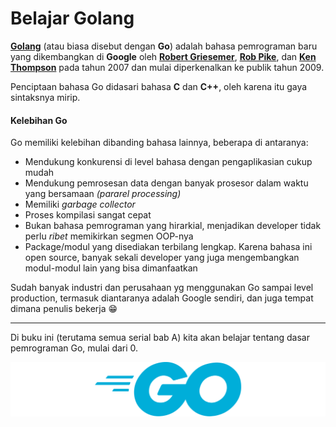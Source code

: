 # Belajar Golang

**[Golang](https://golang.org/)** (atau biasa disebut dengan **Go**) adalah bahasa pemrograman baru yang dikembangkan di **Google** oleh **[Robert Griesemer](https://github.com/griesemer)**, **[Rob Pike](https://en.wikipedia.org/wiki/Rob_Pike)**, dan **[Ken Thompson](https://en.wikipedia.org/wiki/Ken_Thompson)** pada tahun 2007 dan mulai diperkenalkan ke publik tahun 2009.

Penciptaan bahasa Go didasari bahasa **C** dan **C++**, oleh karena itu gaya sintaksnya mirip.

#### Kelebihan Go

Go memiliki kelebihan dibanding bahasa lainnya, beberapa di antaranya:

* Mendukung konkurensi di level bahasa dengan pengaplikasian cukup mudah
* Mendukung pemrosesan data dengan banyak prosesor dalam waktu yang bersamaan *(pararel processing)*
* Memiliki *garbage collector*
* Proses kompilasi sangat cepat
* Bukan bahasa pemrograman yang hirarkial, menjadikan developer tidak perlu *ribet* memikirkan segmen OOP-nya
* Package/modul yang disediakan terbilang lengkap. Karena bahasa ini open source, banyak sekali developer yang juga mengembangkan modul-modul lain yang bisa dimanfaatkan

Sudah banyak industri dan perusahaan yg menggunakan Go sampai level production, termasuk diantaranya adalah Google sendiri, dan juga tempat dimana penulis bekerja 😁

---

Di buku ini (terutama semua serial bab A) kita akan belajar tentang dasar pemrograman Go, mulai dari 0.

![The Go Logo](images/A_introduction_1_logo.png)
